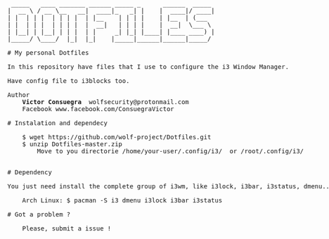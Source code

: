 <pre id="taag_font_DeltaCorpsPriest1" style="float:left;" class="fig-ansi" contenteditable="true">
 _____   ____ _______ ______ _____ _      ______  _____ 
|  __ \ / __ \__   __|  ____|_   _| |    |  ____|/ ____|
| |  | | |  | | | |  | |__    | | | |    | |__  | (___  
| |  | | |  | | | |  |  __|   | | | |    |  __|  \___ \ 
| |__| | |__| | | |  | |     _| |_| |____| |____ ____) |
|_____/ \____/  |_|  |_|    |_____|______|______|_____/ 

# My personal Dotfiles

In this repository have files that I use to configure the i3 Window Manager.

Have config file to i3blocks too.

Author
	<strong>Victor Consuegra</strong>  wolfsecurity@protonmail.com
   	Facebook www.facebook.com/ConsuegraVictor

# Instalation and dependecy 

	$ wget https://github.com/wolf-project/Dotfiles.git
	$ unzip Dotfiles-master.zip
		Move to you directorie /home/your-user/.config/i3/  or /root/.config/i3/


# Dependency

You just need install the complete group of i3wm, like i3lock, i3bar, i3status, dmenu...

    Arch Linux: $ pacman -S i3 dmenu i3lock i3bar i3status

# Got a problem ? 

	Please, submit a issue !
